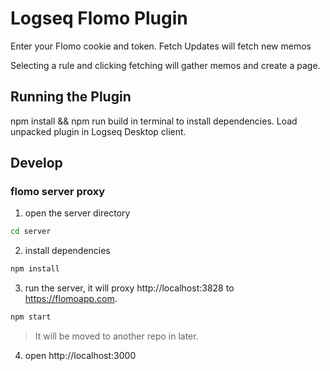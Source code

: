 # Logseq Flomo Plugin

Enter your Flomo cookie and token. Fetch Updates will fetch new memos

Selecting a rule and clicking fetching will gather memos and create a page.


## Running the Plugin
npm install && npm run build in terminal to install dependencies.
Load unpacked plugin in Logseq Desktop client.

## Develop
### flomo server proxy
1. open the server directory
```bash
cd server 
```

2. install dependencies
```bash
npm install
```

3. run the server, it will proxy http://localhost:3828 to https://flomoapp.com.
```bash
npm start
```
> It will be moved to another repo in later.


4. open http://localhost:3000
